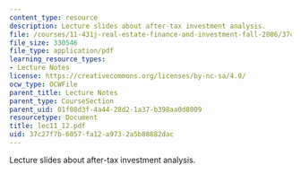 ```yaml
---
content_type: resource
description: Lecture slides about after-tax investment analysis.
file: /courses/11-431j-real-estate-finance-and-investment-fall-2006/37c27f7b6057fa12a9732a5b88882dac_lec11_12.pdf
file_size: 330546
file_type: application/pdf
learning_resource_types:
- Lecture Notes
license: https://creativecommons.org/licenses/by-nc-sa/4.0/
ocw_type: OCWFile
parent_title: Lecture Notes
parent_type: CourseSection
parent_uid: 01f08d3f-4a44-28d2-1a37-b398aa0d8009
resourcetype: Document
title: lec11_12.pdf
uid: 37c27f7b-6057-fa12-a973-2a5b88882dac
---
```

Lecture slides about after-tax investment analysis.